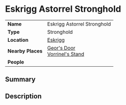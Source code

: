 # Eskrigg Astorrel Stronghold

|||
| --- | --- |
| **Name** | Eskrigg Astorrel Stronghold | place.4
| **Type** | Stronghold |
| **Location** | [Eskrigg](../cities/eskrigg.md) |
| **Nearby Places** | [Geor's Door](../../buildings/inns-taverns/geors-door.md)<br>[Vorrinel's Stand](../../buildings/government/vorrinels-stand.md) |
| **People** | |

## Summary

## Description
